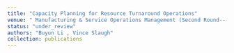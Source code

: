```yaml
---
title: "Capacity Planning for Resource Turnaround Operations"
venue: " Manufacturing & Service Operations Management (Second Round---Major Revision)"
status: "under_review"
authors: "Buyun Li , Vince Slaugh"
collection: publications
---
```

